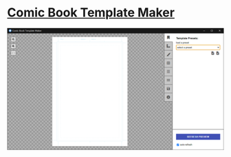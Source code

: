 # [Comic Book Template Maker](https://github.com/binarynonsense/comic-template-maker)

![comic-template-maker](/_image/optWeb/comic-template-maker.png)
